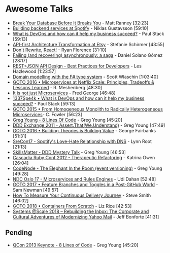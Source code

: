 # Awesome Talks

* [Break Your Database Before It Breaks You](https://vimeo.com/145842299) - Matt Ranney [32:23]
* [Building backend services at Spotify](https://vimeo.com/108438464) - Niklas Gustavsson [59:10]
* [What is DevOps and how can it help my business succeed?](https://vimeo.com/108441215) - Paul Stack [59:13]
* [API-first Architecture Transformation at Etsy](https://www.infoq.com/presentations/etsy-api) - Stefanie Schirmer [43:55]
* [Don't Rewrite, React!](https://www.youtube.com/watch?v=BF58ZJ1ZQxY) - Ryan Florence [31:10]
* [Failing (and recovering) asynchronously: a saga](https://www.youtube.com/watch?v=YYIluVvqQH8&feature=youtu.be&a) - Daniel Solano Gómez [28:17]
* [REST+JSON API Design - Best Practices for Developers](https://www.youtube.com/watch?v=hdSrT4yjS1g) - Les Hazlewood  [1:23:57]
* [Domain modelling with the F# type system](https://vimeo.com/97507575) - Scott Wlaschin [1:03:40]
* [GOTO 2016 • Microservices at Netflix Scale: Principles, Tradeoffs & Lessons Learned](https://www.youtube.com/watch?v=57UK46qfBLY) - R. Meshenberg [48:30]
* [It is not just Microservices](https://www.youtube.com/watch?v=_dSA71NjVFE) - Fred George [46:48]
* [1337Spe4k • What is DevOps and how can it help my business succeed?](https://vimeo.com/108441215) - Paul Stack [59:13]
* [GOTO 2015 • From Homogeneous Monolith to Radically Heterogeneous Microservices](https://www.youtube.com/watch?v=sAsRtZEGMMQ)- C. Fowler [56:23]
* [Greg Young - 8 Lines Of Code](https://www.infoq.com/presentations/8-lines-code-refactoring) - Greg Young [45:20]
* [DDD Exchange 2011 - Assert.That(We.Understand)](https://skillsmatter.com/skillscasts/1947-talk-from-greg-young) - Greg Young [47:49]
* [GOTO 2016 • Building Theories is Building Value](https://www.youtube.com/watch?v=Led34f3Pcq4) - George Fairbanks [51:31]
* [SreCon17 - Spotify's Love-Hate Relationship with DNS](https://www.usenix.org/conference/srecon17americas/program/presentation/root) - Lynn Root [21:13]
* [SkillsMatter - DDD Mystery Talk](https://skillsmatter.com/skillscasts/3048-mystery-ddd) - Greg Young [46:53]
* [Cascadia Ruby Conf 2012 - Therapeutic Refactoring](https://www.youtube.com/watch?v=J4dlF0kcThQ) - Katrina Owen [26:04]
* [CodeNode - The Elephant In the Room (event versioning)](https://skillsmatter.com/skillscasts/9652-the-elephant-in-the-room) - Greg Young [49:28]
* [NDC Oslo 17 - Microservices and Rules Engines](https://www.youtube.com/watch?v=Fuac__g928E) - Udi Dahan [52:48]
* [GOTO 2017 • Feature Branches and Toggles in a Post-GitHub World](https://www.youtube.com/watch?v=lqRQYEHAtpk) - Sam Newman [49:57]
* [How To Measure Your Continuous Delivery Journey](https://vimeo.com/206044745) - Steve Smith [46:02]
* [GOTO 2018 • Containers From Scratch](https://www.youtube.com/watch?v=8fi7uSYlOdc) - Liz Rice [42:53]
* [Systems @Scale 2018 – Rebuilding the Inbox: The Corporate and Cultural Adventures of Modernizing Yahoo Mail](https://www.facebook.com/atscaleevents/videos/2131701657102927/) - Jeff Bonforte [41:31]

## Pending
* [QCon 2013 Keynote - 8 Lines of Code](https://www.infoq.com/presentations/8-lines-code-refactoring) - Greg Young [45:20]

